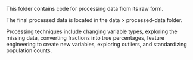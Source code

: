 This folder contains code for processing data from its raw form.

The final processed data is located in the data > processed-data folder. 

Processing techniques include changing variable types, exploring the missing data, converting fractions into true percentages, feature engineering to create new variables, exploring outliers, and standardizing population counts. 

